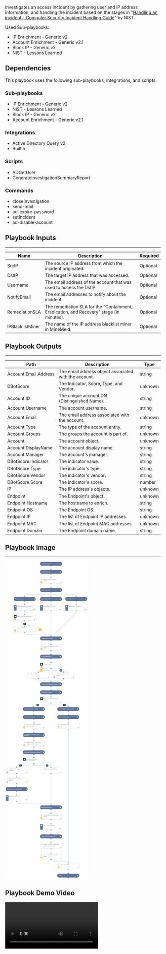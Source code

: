 Investigates an access incident by gathering user and IP address information, and handling the incident based on the stages in "[Handling an incident - Computer Security Incident Handling Guide](https://nvlpubs.nist.gov/nistpubs/SpecialPublications/NIST.SP.800-61r2.pdf)" by NIST.


Used Sub-playbooks:
- IP Enrichment - Generic v2
- Account Enrichment - Generic v2.1
- Block IP - Generic v2
- NIST - Lessons Learned

## Dependencies
This playbook uses the following sub-playbooks, integrations, and scripts.

### Sub-playbooks
* IP Enrichment - Generic v2
* NIST - Lessons Learned
* Block IP - Generic v2
* Account Enrichment - Generic v2.1

### Integrations
* Active Directory Query v2
* Builtin

### Scripts
* ADGetUser
* GenerateInvestigationSummaryReport

### Commands
* closeInvestigation
* send-mail
* ad-expire-password
* setIncident
* ad-disable-account

## Playbook Inputs
---

| **Name** | **Description** | **Required** |
| --- | --- | --- | 
| SrcIP | The source IP address from which the incident originated. |Optional |
| DstIP | The target IP address that was accessed. | Optional |
| Username | The email address of the account that was used to access the DstIP. | Optional |
| NotifyEmail | The email addresses to notify about the incident. | Optional |
| RemediationSLA | The remediation SLA for the "Containment, Eradication, and Recovery" stage (in minutes). | Optional |
| IPBlacklistMiner | The name of the IP address blacklist miner in MineMeld. | Optional |

## Playbook Outputs
---

| **Path** | **Description** | **Type** |
| --- | --- | --- |
| Account.Email.Address | The email address object associated with the account. | string |
| DBotScore | The Indicator, Score, Type, and Vendor. | unknown |
| Account.ID | The unique account DN (Distinguished Name). | string |
| Account.Username | The account username. | string |
| Account.Email | The email address associated with the account. | unknown |
| Account.Type | The type of the account entity. | string |
| Account.Groups | The groups the account is part of. | unknown |
| Account | The account object. | unknown |
| Account.DisplayName | The account display name. | string |
| Account.Manager | The account's manager. | string |
| DBotScore.Indicator | The indicator value. | string |
| DBotScore.Type | The indicator's type. | string |
| DBotScore.Vendor | The indicator's vendor. | string |
| DBotScore.Score | The indicator's score. | number |
| IP | The IP address's objects. | unknown |
| Endpoint | The Endpoint's object. | unknown |
| Endpoint.Hostname | The hostname to enrich. | string |
| Endpoint.OS | The Endpoint OS. | string |
| Endpoint.IP | The list of Endpoint IP addresses. | unknown |
| Endpoint.MAC | The list of Endpoint MAC addresses | unknown |
| Endpoint.Domain | The Endpoint domain name. | string |

## Playbook Image
---
![NIST_Access_Investigation_Generic](https://raw.githubusercontent.com/demisto/content/1bdd5229392bd86f0cc58265a24df23ee3f7e662/docs/images/playbooks/Access_Investigation_Generic_NIST.png)

## Playbook Demo Video
<video controls>
    <source src="https://github.com/demisto/content/raw/36a366318401f98b839d1c62ac90110d3e2f02ec/Packs/NIST/doc_files/NIST-Demo.mp4"
            type="video/mp4"/>
    Sorry, your browser doesn't support embedded videos. You can download the video at: https://github.com/demisto/content/raw/36a366318401f98b839d1c62ac90110d3e2f02ec/Packs/NIST/doc_files/NIST-Demo.mp4
</video>